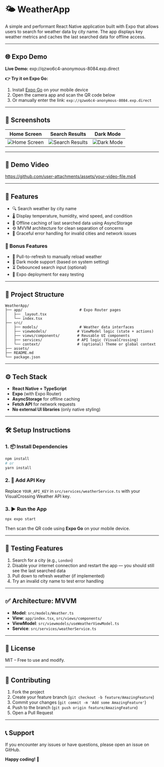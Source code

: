 # 🌤️ WeatherApp

A simple and performant React Native application built with Expo that allows users to search for weather data by city name. The app displays key weather metrics and caches the last searched data for offline access.

---

## 🌐 Expo Demo

**Live Demo:** exp://qzwo6c4-anonymous-8084.exp.direct

**👉 Try it on Expo Go:**
1. Install [Expo Go](https://expo.dev/client) on your mobile device
2. Open the camera app and scan the QR code below
3. Or manually enter the link: `exp://qzwo6c4-anonymous-8084.exp.direct`
---

## 📸 Screenshots

| Home Screen | Search Results | Dark Mode |
|-------------|----------------|-----------|
| ![Home Screen](./screenshots/home.png) | ![Search Results](./screenshots/search.png) | ![Dark Mode](./screenshots/dark-mode.png) |

---
## 🎥 Demo Video

https://github.com/user-attachments/assets/your-video-file.mp4

---


## 📱 Features

- 🔍 Search weather by city name
- 🌡️ Display temperature, humidity, wind speed, and condition
- 💾 Offline caching of last searched data using AsyncStorage
- ⚙️ MVVM architecture for clean separation of concerns
- 🚫 Graceful error handling for invalid cities and network issues

### 🚀 Bonus Features

- 🔄 Pull-to-refresh to manually reload weather
- 🌙 Dark mode support (based on system setting)
- ⏳ Debounced search input (optional)
- 📲 Expo deployment for easy testing

---

## 📂 Project Structure

```
WeatherApp/
├── app/                          # Expo Router pages
│   ├── _layout.tsx
│   └── index.tsx
├── src/
│   ├── models/                   # Weather data interfaces
│   ├── viewmodels/              # ViewModel logic (state + actions)
│   ├── views/components/        # Reusable UI components
│   ├── services/                # API logic (VisualCrossing)
│   └── context/                 # (optional) Theme or global context
├── assets/
├── README.md
└── package.json
```

---

## ⚙️ Tech Stack

- **React Native + TypeScript**
- **Expo** (with Expo Router)
- **AsyncStorage** for offline caching
- **Fetch API** for network requests
- **No external UI libraries** (only native styling)

---

## 🛠️ Setup Instructions

### 1. 📦 Install Dependencies

```bash
npm install
# or
yarn install
```

### 2. 🔑 Add API Key

Replace `YOUR_API_KEY` in `src/services/weatherService.ts` with your VisualCrossing Weather API key.

### 3. ▶️ Run the App

```bash
npx expo start
```

Then scan the QR code using **Expo Go** on your mobile device.

---

## 🧪 Testing Features

1. Search for a city (e.g., `London`)
2. Disable your internet connection and restart the app — you should still see the last searched data
3. Pull down to refresh weather (if implemented)
4. Try an invalid city name to test error handling

---

## ✅ Architecture: MVVM

- **Model**: `src/models/Weather.ts`
- **View**: `app/index.tsx`, `src/views/components/`
- **ViewModel**: `src/viewmodels/useWeatherViewModel.ts`
- **Service**: `src/services/weatherService.ts`






---

## 📄 License

MIT – Free to use and modify.

---

## 🤝 Contributing

1. Fork the project
2. Create your feature branch (`git checkout -b feature/AmazingFeature`)
3. Commit your changes (`git commit -m 'Add some AmazingFeature'`)
4. Push to the branch (`git push origin feature/AmazingFeature`)
5. Open a Pull Request

---

## 📞 Support

If you encounter any issues or have questions, please open an issue on GitHub.

**Happy coding! 🚀**
